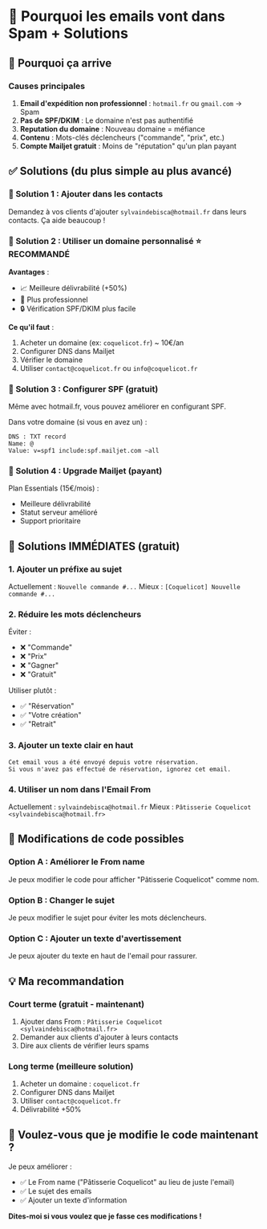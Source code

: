 # 📧 Pourquoi les emails vont dans Spam + Solutions

## 🔴 Pourquoi ça arrive

### Causes principales
1. **Email d'expédition non professionnel** : `hotmail.fr` ou `gmail.com` → Spam
2. **Pas de SPF/DKIM** : Le domaine n'est pas authentifié
3. **Reputation du domaine** : Nouveau domaine = méfiance
4. **Contenu** : Mots-clés déclencheurs ("commande", "prix", etc.)
5. **Compte Mailjet gratuit** : Moins de "réputation" qu'un plan payant

## ✅ Solutions (du plus simple au plus avancé)

### 🔵 Solution 1 : Ajouter dans les contacts

Demandez à vos clients d'ajouter `sylvaindebisca@hotmail.fr` dans leurs contacts. Ça aide beaucoup !

### 🔵 Solution 2 : Utiliser un domaine personnalisé ⭐ RECOMMANDÉ

**Avantages** :
- 📈 Meilleure délivrabilité (+50%)
- 💼 Plus professionnel
- 🔒 Vérification SPF/DKIM plus facile

**Ce qu'il faut** :
1. Acheter un domaine (ex: `coquelicot.fr`) ~ 10€/an
2. Configurer DNS dans Mailjet
3. Vérifier le domaine
4. Utiliser `contact@coquelicot.fr` ou `info@coquelicot.fr`

### 🔵 Solution 3 : Configurer SPF (gratuit)

Même avec hotmail.fr, vous pouvez améliorer en configurant SPF.

Dans votre domaine (si vous en avez un) :
```
DNS : TXT record
Name: @
Value: v=spf1 include:spf.mailjet.com ~all
```

### 🔵 Solution 4 : Upgrade Mailjet (payant)

Plan Essentials (15€/mois) :
- Meilleure délivrabilité
- Statut serveur amélioré
- Support prioritaire

## 🎯 Solutions IMMÉDIATES (gratuit)

### 1. Ajouter un préfixe au sujet

Actuellement : `Nouvelle commande #...`
Mieux : `[Coquelicot] Nouvelle commande #...`

### 2. Réduire les mots déclencheurs

Éviter :
- ❌ "Commande"
- ❌ "Prix"
- ❌ "Gagner"
- ❌ "Gratuit"

Utiliser plutôt :
- ✅ "Réservation"
- ✅ "Votre création"
- ✅ "Retrait"

### 3. Ajouter un texte clair en haut

```
Cet email vous a été envoyé depuis votre réservation.
Si vous n'avez pas effectué de réservation, ignorez cet email.
```

### 4. Utiliser un nom dans l'Email From

Actuellement : `sylvaindebisca@hotmail.fr`
Mieux : `Pâtisserie Coquelicot <sylvaindebisca@hotmail.fr>`

## 🔧 Modifications de code possibles

### Option A : Améliorer le From name
Je peux modifier le code pour afficher "Pâtisserie Coquelicot" comme nom.

### Option B : Changer le sujet
Je peux modifier le sujet pour éviter les mots déclencheurs.

### Option C : Ajouter un texte d'avertissement
Je peux ajouter du texte en haut de l'email pour rassurer.

## 💡 Ma recommandation

### Court terme (gratuit - maintenant)
1. Ajouter dans From : `Pâtisserie Coquelicot <sylvaindebisca@hotmail.fr>`
2. Demander aux clients d'ajouter à leurs contacts
3. Dire aux clients de vérifier leurs spams

### Long terme (meilleure solution)
1. Acheter un domaine : `coquelicot.fr`
2. Configurer DNS dans Mailjet
3. Utiliser `contact@coquelicot.fr`
4. Délivrabilité +50%

## 🚀 Voulez-vous que je modifie le code maintenant ?

Je peux améliorer :
- ✅ Le From name ("Pâtisserie Coquelicot" au lieu de juste l'email)
- ✅ Le sujet des emails
- ✅ Ajouter un texte d'information

**Dites-moi si vous voulez que je fasse ces modifications !**

